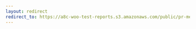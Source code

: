 ```yaml
---
layout: redirect
redirect_to: https://a8c-woo-test-reports.s3.amazonaws.com/public/pr-merge/39240/e2e/index.html
---
```

